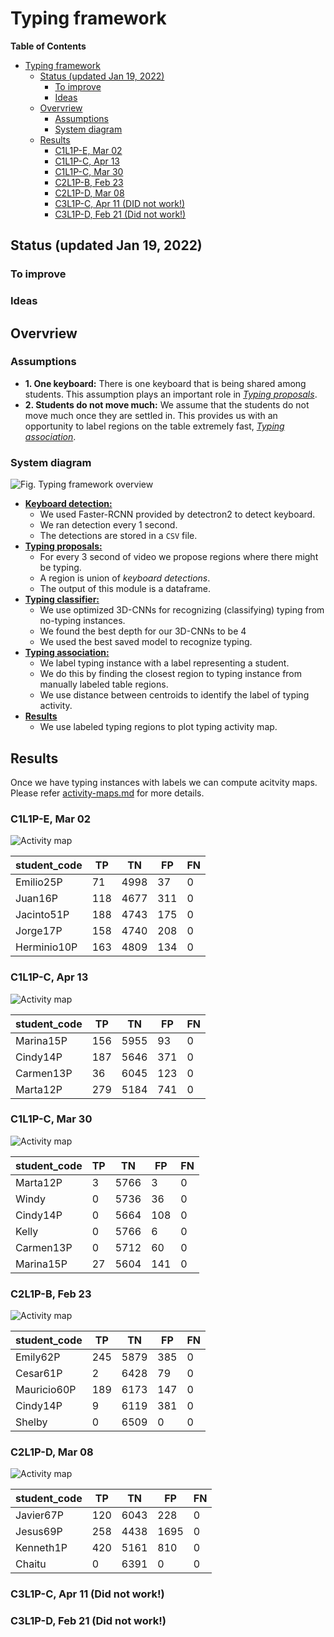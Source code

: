 # Typing framework
<!-- markdown-toc start - Don't edit this section. Run M-x markdown-toc-refresh-toc -->
**Table of Contents**

- [Typing framework](#typing-framework)
    - [Status (updated Jan 19, 2022)](#status-updated-jan-19-2022)
        - [To improve](#to-improve)
        - [Ideas](#ideas)
    - [Overvriew](#overvriew)
        - [Assumptions](#assumptions)
        - [System diagram](#system-diagram)
    - [Results](#results)
        - [C1L1P-E, Mar 02](#c1l1p-e-mar-02)
        - [C1L1P-C, Apr 13](#c1l1p-c-apr-13)
        - [C1L1P-C, Mar 30](#c1l1p-c-mar-30)
        - [C2L1P-B, Feb 23](#c2l1p-b-feb-23)
        - [C2L1P-D, Mar 08](#c2l1p-d-mar-08)
        - [C3L1P-C, Apr 11 (DID not work!)](#c3l1p-c-apr-11-did-not-work)
        - [C3L1P-D, Feb 21 (Did not work!)](#c3l1p-d-feb-21-did-not-work)

<!-- markdown-toc end -->
## Status (updated Jan 19, 2022)
### To improve

### Ideas

## Overvriew
### Assumptions
+ **1. One keyboard:** There is one keyboard that is being shared among students.
  This assumption plays an important role in [*Typing proposals*](../activity-proposals/typing-proposals.md).
+ **2. Students do not move much:** We assume that the students do not move much once
  they are settled in. This provides us with an opportunity to label regions on the
  table extremely fast, [*Typing association*](../activity-association/activity_association.md).

### System diagram
![Fig. Typing framework overview](./Typing_framework.svg)

+ [**Keyboard detection:**](../object-detection/keyboard_detection.md)
  * We used Faster-RCNN provided by detectron2 to detect keyboard.
  * We ran detection every 1 second.
  * The detections are stored in a `CSV` file.
+ [**Typing proposals:**](../activity-proposals/typing-proposals.md)
  * For every 3 second of video we propose regions where there might be typing.
  * A region is union of *keyboard detections*.
  * The output of this module is a dataframe.
+ [**Typing classifier:**](../activity-classifier/activity-classifier.md)
  * We use optimized 3D-CNNs for recognizing (classifying) typing from no-typing instances.
  * We found the best depth for our 3D-CNNs to be 4
  * We used the best saved model to recognize typing.
+ [**Typing association:**](../activity-association/activity_association.md)
  * We label typing instance with a label representing a student.
  * We do this by finding the closest region to typing instance from manually labeled table regions.
  * We use distance between centroids to identify the label of typing activity.
+ [**Results**](#results)
  * We use labeled typing regions to plot typing activity map.

## Results
Once we have typing instances with labels we can compute acitvity maps.
Please refer [activity-maps.md](../activity-maps/acitivty-maps.md) for
more details.

### C1L1P-E, Mar 02

![Activity map](./activity_maps/C1L1P-E_Mar02.png)

| student_code | TP  | TN   | FP  | FN |
|--------------|-----|------|-----|----|
| Emilio25P    | 71  | 4998 | 37  | 0  |
| Juan16P      | 118 | 4677 | 311 | 0  |
| Jacinto51P   | 188 | 4743 | 175 | 0  |
| Jorge17P     | 158 | 4740 | 208 | 0  |
| Herminio10P  | 163 | 4809 | 134 | 0  |

### C1L1P-C, Apr 13

![Activity map](./activity_maps/C1L1P-C_Apr13.png)

| student_code | TP  | TN   | FP  | FN |
|--------------|-----|------|-----|----|
| Marina15P    | 156 | 5955 | 93  | 0  |
| Cindy14P     | 187 | 5646 | 371 | 0  |
| Carmen13P    | 36  | 6045 | 123 | 0  |
| Marta12P     | 279 | 5184 | 741 | 0  |

### C1L1P-C, Mar 30

![Activity map](./activity_maps/C1L1P-C_Mar30.png)

| student_code | TP | TN   | FP  | FN |
|--------------|----|------|-----|----|
| Marta12P     | 3  | 5766 | 3   | 0  |
| Windy        | 0  | 5736 | 36  | 0  |
| Cindy14P     | 0  | 5664 | 108 | 0  |
| Kelly        | 0  | 5766 | 6   | 0  |
| Carmen13P    | 0  | 5712 | 60  | 0  |
| Marina15P    | 27 | 5604 | 141 | 0  |

### C2L1P-B, Feb 23

![Activity map](./activity_maps/C2L1P-B_Feb23.png)

| student_code | TP  | TN   | FP  | FN |
|--------------|-----|------|-----|----|
| Emily62P     | 245 | 5879 | 385 | 0  |
| Cesar61P     | 2   | 6428 | 79  | 0  |
| Mauricio60P  | 189 | 6173 | 147 | 0  |
| Cindy14P     | 9   | 6119 | 381 | 0  |
| Shelby       | 0   | 6509 | 0   | 0  |

### C2L1P-D, Mar 08

![Activity map](./activity_maps/C2L1P-D_Mar08.png)

| student_code | TP  | TN   | FP   | FN |
|--------------|-----|------|------|----|
| Javier67P    | 120 | 6043 | 228  | 0  |
| Jesus69P     | 258 | 4438 | 1695 | 0  |
| Kenneth1P    | 420 | 5161 | 810  | 0  |
| Chaitu       | 0   | 6391 | 0    | 0  |

### C3L1P-C, Apr 11 (Did not work!)

### C3L1P-D, Feb 21 (Did not work!)

